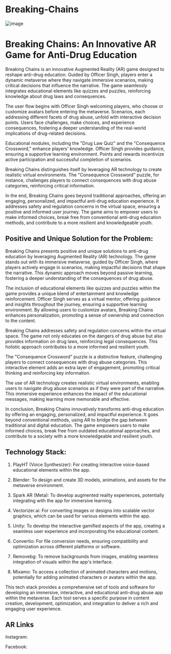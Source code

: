 # Breaking-Chains

![image](https://github.com/nababuddin/Breaking-Chains/blob/1c823c86de99cc00cf606ece033ae99a9a3d26a7/DALL%C2%B7E%202024-01-03%2022.27.36%20-%20A%20dynamic%2C%20eye-catching%2016_9%20thumbnail%20for%20a%20hackathon%20project%20video%20titled%20'Breaking%20Chains'.%20The%20thumbnail%20features%20a%20virtual%20guide%20character%20named%20.png)


<h1>Breaking Chains: An Innovative AR Game for Anti-Drug Education</h1>

Breaking Chains is an innovative Augmented Reality (AR) game designed to reshape anti-drug education. Guided by Officer Singh, players enter a dynamic metaverse where they navigate immersive scenarios, making critical decisions that influence the narrative. The game seamlessly integrates educational elements like quizzes and puzzles, reinforcing knowledge about drug laws and consequences.

The user flow begins with Officer Singh welcoming players, who choose or customize avatars before entering the metaverse. Scenarios, each addressing different facets of drug abuse, unfold with interactive decision points. Users face challenges, make choices, and experience consequences, fostering a deeper understanding of the real-world implications of drug-related decisions.

Educational modules, including the "Drug Law Quiz" and the "Consequence Crossword," enhance players' knowledge. Officer Singh provides guidance, ensuring a supportive learning environment. Points and rewards incentivize active participation and successful completion of scenarios.

Breaking Chains distinguishes itself by leveraging AR technology to create realistic virtual environments. The "Consequence Crossword" puzzle, for instance, challenges players to connect consequences with drug abuse categories, reinforcing critical information.

In the end, Breaking Chains goes beyond traditional approaches, offering an engaging, personalized, and impactful anti-drug education experience. It addresses safety and regulation concerns in the virtual space, ensuring a positive and informed user journey. The game aims to empower users to make informed choices, break free from conventional anti-drug education methods, and contribute to a more resilient and knowledgeable youth.



<h2>Positive and Unique Solution for the Problem:</h2>

Breaking Chains presents positive and unique solutions to anti-drug education by leveraging Augmented Reality (AR) technology. The game stands out with its immersive metaverse, guided by Officer Singh, where players actively engage in scenarios, making impactful decisions that shape the narrative. This dynamic approach moves beyond passive learning, fostering a deeper understanding of the consequences of drug abuse.

The inclusion of educational elements like quizzes and puzzles within the game provides a unique blend of entertainment and knowledge reinforcement. Officer Singh serves as a virtual mentor, offering guidance and insights throughout the journey, ensuring a supportive learning environment. By allowing users to customize avatars, Breaking Chains enhances personalization, promoting a sense of ownership and connection to the content.

Breaking Chains addresses safety and regulation concerns within the virtual space. The game not only educates on the dangers of drug abuse but also provides information on drug laws, reinforcing legal consequences. This holistic approach contributes to a more informed and resilient youth.

The "Consequence Crossword" puzzle is a distinctive feature, challenging players to connect consequences with drug abuse categories. This interactive element adds an extra layer of engagement, promoting critical thinking and reinforcing key information.

The use of AR technology creates realistic virtual environments, enabling users to navigate drug abuse scenarios as if they were part of the narrative. This immersive experience enhances the impact of the educational messages, making learning more memorable and effective.

In conclusion, Breaking Chains innovatively transforms anti-drug education by offering an engaging, personalized, and impactful experience. It goes beyond conventional methods, using AR to bridge the gap between traditional and digital education. The game empowers users to make informed choices, break free from outdated educational approaches, and contribute to a society with a more knowledgeable and resilient youth.


<h2>Technology Stack:</h2>

1. PlayHT (Voice Synthesizer): For creating interactive voice-based educational elements within the app.

2. Blender: To design and create 3D models, animations, and assets for the metaverse environment.

3. Spark AR (Meta): To develop augmented reality experiences, potentially integrating with the app for immersive learning.

4. Vectorizer.ai: For converting images or designs into scalable vector graphics, which can be used for various elements within the app.

5. Unity: To develop the interactive gamified aspects of the app, creating a seamless user experience and incorporating the educational content.

6. Convertio: For file conversion needs, ensuring compatibility and optimization across different platforms or software.

7. Removebg: To remove backgrounds from images, enabling seamless integration of visuals within the app's interface.

8. Mixamo: To access a collection of animated characters and motions, potentially for adding animated characters or avatars within the app.

This tech stack provides a comprehensive set of tools and software for developing an immersive, interactive, and educational anti-drug abuse app within the metaverse. Each tool serves a specific purpose in content creation, development, optimization, and integration to deliver a rich and engaging user experience.


<h2>AR Links</h2>

Instagram:

Facebook: 

